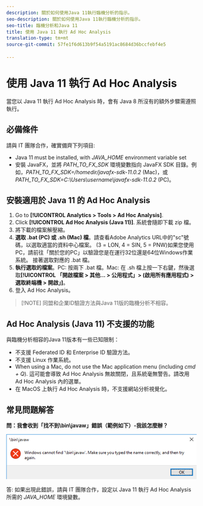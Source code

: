 ```yaml
---
description: 關於如何使用Java 11執行臨機分析的指示。
seo-description: 關於如何使用Java 11執行臨機分析的指示。
seo-title: 臨機分析和Java 11
title: 使用 Java 11 執行 Ad Hoc Analysis
translation-type: tm+mt
source-git-commit: 57fe1f6d613b9f54a5191ac8684d36bccfebf4e5

---
```



# 使用 Java 11 執行 Ad Hoc Analysis

當您以 Java 11 執行 Ad Hoc Analysis 時，會有 Java 8 所沒有的額外步驟需遵照執行。

## 必備條件

請與 IT 團隊合作，確實備齊下列項目:

* Java 11 must be installed, with *JAVA_HOME* environment variable set
* 安裝 JavaFX，並將 *PATH_TO_FX_SDK* 環境變數指向 JavaFX SDK 目錄。例如，*PATH_TO_FX_SDK=/homedir/javafx-sdk-11.0.2* (Mac)，或 *PATH_TO_FX_SDK=C:\Users\username\javafx-sdk-11.0.2* (PC)。

## 安裝適用於 Java 11 的 Ad Hoc Analysis

1. Go to **[!UICONTROL Analytics &gt; Tools &gt; Ad Hoc Analysis]**.
1. Click **[!UICONTROL Ad Hoc Analysis (Java 11)]**. 系統會隨即下載 zip 檔。
1. 將下載的檔案解壓縮。
1. **選取 .bat (PC) 或 .sh (Mac) 檔**。請查看Adobe Analytics URL中的"sc"號碼，以選取適當的資料中心檔案。 (3 = LON, 4 = SIN, 5 = PNW)如果您使用PC，請前往「關於您的PC」以驗證您是在運行32位還是64位Windows作業系統。 接著選取對應的 .bat 檔。
1. **執行選取的檔案**。PC: 按兩下 .bat 檔。Mac: 在 .sh 檔上按一下右鍵，然後選取&#x200B;**[!UICONTROL 「開啟檔案 &gt; 其他...  &gt; 公用程式」&gt; (啟用所有應用程式) &gt; 選取終端機 &gt; 開啟」]**。
1. 登入 Ad Hoc Analysis。

> [!NOTE] 同盟和企業ID驗證方法與Java 11版的臨機分析不相容。

## Ad Hoc Analysis (Java 11) 不支援的功能

與臨機分析相容的Java 11版本有一些已知限制：

* 不支援 Federated ID 和 Enterprise ID 驗證方法。
* 不支援 Linux 作業系統。
* When using a Mac, do not use the Mac application menu (including *cmd + Q*). 這可能會導致 Ad Hoc Analysis 無故關閉，且系統毫無警告。請改用 Ad Hoc Analysis 內的選單。
* 在 MacOS 上執行 Ad Hoc Analysis 時，不支援網站分析視覺化。

## 常見問題解答

**問：我會收到「找不到\bin\javaw」錯誤（範例如下）-我該怎麼辦？**

![](/help/analyze/ad-hoc-analysis/assets/error-java.png)

答: 如果出現此錯誤，請與 IT 團隊合作，設定以 Java 11 執行 Ad Hoc Analysis 所需的 *JAVA_HOME* 環境變數。
